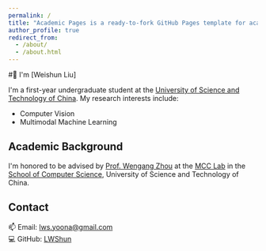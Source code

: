 ```yaml
---
permalink: /
title: "Academic Pages is a ready-to-fork GitHub Pages template for academic personal websites"
author_profile: true
redirect_from: 
  - /about/
  - /about.html
---
```

#👋 I'm [Weishun Liu]

I'm a first-year undergraduate student at the [University of Science and Technology of China](https://www.ustc.edu.cn/). My research interests include:
- Computer Vision
- Multimodal Machine Learning

## Academic Background

I'm honored to be advised by [Prof. Wengang Zhou](http://staff.ustc.edu.cn/~zhwg/) at the [MCC Lab](实验室网址) in the [School of Computer Science](https://www.ustc.edu.cn/), University of Science and Technology of China.

## Contact

📫 Email: [lws.yoona@gmail.com](mailto:lws.yoona@gmail.com)  
💻 GitHub: [LWShun](https://github.com/LWShun)  
